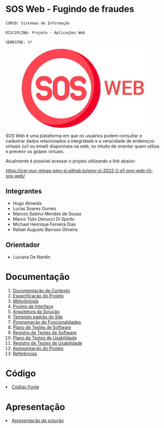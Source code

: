 # SOS Web - Fugindo de fraudes

`CURSO: Sistemas de Informação`

`DISCIPLINA: Projeto - Aplicações Web`

`SEMESTRE: 1º`

<p align="center"><img src="./docs/img/logo.png"></p>

SOS Web é uma plataforma em que os usuários podem consultar e cadastrar dados relacionados a integridade e a veracidade de endereços virtuais (url ou email) disponíveis na web, no intuito de orientar quem utiliza e prevenir os golpes virtuais.

Atualmente é possível acessar o projeto utilizando o link abaixo:

https://icei-puc-minas-pmv-si.github.io/pmv-si-2022-2-e1-proj-web-t3-sos-web/

## Integrantes

* Hugo Almeida
* Lucas Soares Gomes
* Marcos Sabino Mendes de Sousa
* Marco Túlio Denucci Di Spirito
* Michael Henrique Ferreira Dias 
* Rafael Augusto Barroso Oliveira

## Orientador

* Luciana De Nardin

# Documentação

<ol>
<li><a href="docs/context.md"> Documentação de Contexto</a></li>
<li><a href="docs/especification.md"> Especificação do Projeto</a></li>
<li><a href="methodology.md"> Metodologia</a></li>
<li><a href="docs/interface.md"> Projeto de Interface</a></li>
<li><a href="docs/solution-architecture.md"> Arquitetura da Solução</a></li>
<li><a href="docs/template.md"> Template padrão do Site</a></li>
<li><a href="docs/development.md"> Programação de Funcionalidades</a></li>
<li><a href="docs/tests-plan.md"> Plano de Testes de Software</a></li>
<li><a href="docs/tests.md"> Registro de Testes de Software</a></li>
<li><a href="docs/usability-tests-plan.md"> Plano de Testes de Usabilidade</a></li>
<li><a href="docs/usability-tests.md"> Registro de Testes de Usabilidade</a></li>
<li><a href="presentation/README.md"> Apresentação do Projeto</a></li>
<li><a href="docs/references.md"> Referências</a></li>
</ol>

# Código

<li><a href="src/README.md"> Código Fonte</a></li>

# Apresentação

<li><a href="presentation/README.md"> Apresentação da solução</a></li>

